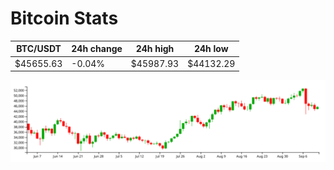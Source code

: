 # Bitcoin Stats

BTC/USDT|24h change|24h high|24h low|
|---|---|---|---|
|$45655.63|-0.04%|$45987.93|$44132.29|

<img src="./chart.svg">
